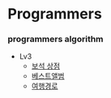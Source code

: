 # Programmers

### programmers algorithm

- Lv3
    - [보석 상점](Lv3/Jewel_Shopping)
    - [베스트앨범](Lv3/Best_Album)
    - [여행경로](Lv3/Travel_Route)
